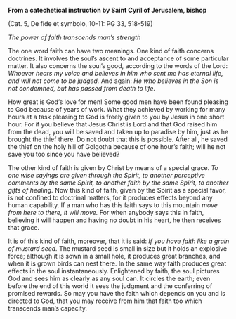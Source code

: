 

**From a catechetical instruction by Saint Cyril of Jerusalem, bishop**

(Cat. 5, De fide et symbolo, 10-11: PG 33, 518-519)

_The power of faith transcends man’s strength_

The one word faith can have two meanings. One kind of faith concerns doctrines. It involves the soul’s ascent to and acceptance of some particular matter. It also concerns the soul’s good, according to the words of the Lord: _Whoever hears my voice and believes in him who sent me has eternal life, and will not come to be judged._ And again: _He who believes in the Son is not condemned, but has passed from death to life._

How great is God’s love for men! Some good men have been found pleasing to God because of years of work. What they achieved by working for many hours at a task pleasing to God is freely given to you by Jesus in one short hour. For if you believe that Jesus Christ is Lord and that God raised him from the dead, you will be saved and taken up to paradise by him, just as he brought the thief there. Do not doubt that this is possible. After all, he saved the thief on the holy hill of Golgotha because of one hour’s faith; will he not save you too since you have believed?

The other kind of faith is given by Christ by means of a special grace. _To one wise sayings are given through the Spirit, to another perceptive comments by the same Spirit, to another faith by the same Spirit, to another gifts of healing._ Now this kind of faith, given by the Spirit as a special favor, is not confined to doctrinal matters, for it produces effects beyond any human capability. If a man who has this faith says to this mountain _move from here to there, it will move._ For when anybody says this in faith, believing it will happen and having no doubt in his heart, he then receives that grace.

It is of this kind of faith, moreover, that it is said: _If you have faith like a grain of mustard seed._ The mustard seed is small in size but it holds an explosive force; although it is sown in a small hole, it produces great branches, and when it is grown birds can nest there. In the same way faith produces great effects in the soul instantaneously. Enlightened by faith, the soul pictures God and sees him as clearly as any soul can. It circles the earth; even before the end of this world it sees the judgment and the conferring of promised rewards. So may you have the faith which depends on you and is directed to God, that you may receive from him that faith too which transcends man’s capacity.

